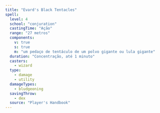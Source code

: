 ```yaml
---
title: "Evard's Black Tentacles"
spell:
  level: 4
  school: "conjuration"
  castingTime: "Ação"
  range: "27 metros"
  components:
    v: true
    s: true
    m: "um pedaço de tentáculo de um polvo gigante ou lula gigante"
  duration: "Concentração, até 1 minuto"
  casters:
    - wizard
  type:
    - damage
    - utility
  damageTypes:
    - bludgeoning
  savingThrow:
    - dex
  source: "Player's Handbook"
---
```

